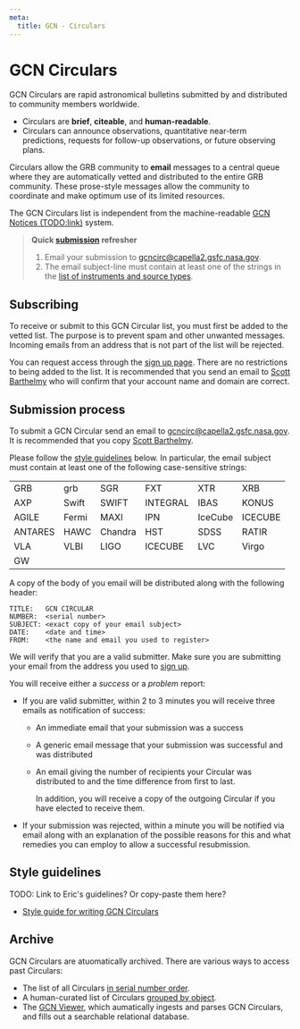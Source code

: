 ```yaml
---
meta:
  title: GCN - Circulars
---
```


# GCN Circulars

GCN Circulars are rapid astronomical bulletins submitted by and distributed to community members worldwide.

- Circulars are **brief**, **citeable**, and **human-readable**.
- Circulars can announce observations, quantitative near-term predictions, requests for follow-up observations, or future observing plans.

Circulars allow the GRB community to **email** messages to a central queue where they are automatically vetted and distributed to the entire GRB community. These prose-style messages allow the community to coordinate and make optimum use of its limited resources. 

The GCN Circulars list is independent from the machine-readable [GCN Notices (TODO:link)](notices) system.


 > **Quick [submission](#circular-submission) refresher**
 > 1. Email your submission to gcncirc@capella2.gsfc.nasa.gov.
 > 2. The email subject-line must contain at least one of the strings in the [list of instruments and source types](#subject-word-list).

<a name="subscribing"></a>
## Subscribing

To receive or submit to this GCN Circular list, you must first be added to the vetted list. The purpose is to prevent spam and other unwanted messages. Incoming emails from an address that is not part of the list will be rejected. 

You can request access through the [sign up page](https://gcn.gsfc.nasa.gov/gcn_circ_signup.html). There are no restrictions to being added to the list.   It is recommended that you send an email to [Scott Barthelmy](mailto:scott.d.barthelmy@nasa.gov) who will confirm that your account name and domain are correct.

<a name="circular-submission"></a>
## Submission process

To submit a GCN Circular send an email to gcncirc@capella2.gsfc.nasa.gov. It is recommended that you copy [Scott Barthelmy](mailto:scott.d.barthelmy@nasa.gov).

Please follow the [style guidelines](#style-guidelines) below. In particular, the email subject must contain at least one of the following case-sensitive strings:

<a name="subject-word-list"></a>
 <table style="width:100%">
  <tr>
    <td>GRB</td>
    <td>grb</td>
    <td>SGR</td>    
    <td>FXT</td>
    <td>XTR</td>
    <td>XRB</td>
  </tr>
  <tr>
    <td>AXP</td>
    <td>Swift</td>
    <td>SWIFT</td>    
    <td>INTEGRAL</td>
    <td>IBAS</td>
    <td>KONUS</td>
  </tr>
  <tr>
    <td>AGILE</td>
    <td>Fermi</td>
    <td>MAXI</td>    
    <td>IPN</td>
    <td>IceCube</td>
    <td>ICECUBE</td>
  </tr>
  <tr>
    <td>ANTARES</td>
    <td>HAWC</td>
    <td>Chandra</td>    
    <td>HST</td>
    <td>SDSS</td>
    <td>RATIR</td>
  </tr>
  <tr>
    <td>VLA</td>
    <td>VLBI</td>
    <td>LIGO</td>    
    <td>ICECUBE</td>
    <td>LVC</td>
    <td>Virgo</td>
  </tr>
  <tr>
    <td>GW</td>
    <td></td>
    <td></td>    
    <td></td>
    <td></td>
    <td></td>
  </tr>
</table>

A copy of the body of you email will be distributed along with the following header:  
  
```
TITLE:   GCN CIRCULAR
NUMBER:  <serial number>
SUBJECT: <exact copy of your email subject>
DATE:    <date and time>
FROM:    <the name and email you used to register>
```

We will verify that you are a valid submitter. Make sure you are submitting your email from the address you used to [sign up](#subscribing).   
   
You will receive either a *success* or a *problem* report:
   
   - If you are valid submitter, within 2 to 3 minutes you will receive three emails as notification of success:   
   
      - An immediate email that your submission was a success
      - A generic email message that your submission was successful and was distributed
      - An email giving the number of recipients your Circular was distributed to and the time difference from first to last.
      
        In addition, you will receive a copy of the outgoing Circular if you have elected to receive them.
       
   - If your submission was rejected, within a minute you will be notified via email along with an explanation of the possible reasons
     for this and what remedies you can employ to allow a successful resubmission.

<a name="style-guidelines"></a> 
## Style guidelines

TODO: Link to Eric's guidelines? Or copy-paste them here?

- [Style guide for writing GCN Circulars](https://gcn.gsfc.nasa.gov/gcn3_circulars.html)


## Archive

GCN Circulars are atuomatically archived. There are various ways to access past Circulars:

- The list of all Circulars [in serial number order](https://gcn.gsfc.nasa.gov/gcn3_archive.html).
- A human-curated list of Circulars [grouped by object](https://gcn.gsfc.nasa.gov/selected.html).
- The [GCN Viewer](https://heasarc.gsfc.nasa.gov/tachgcn), which aumatically ingests and parses GCN Circulars, and fills out a searchable relational database. 
